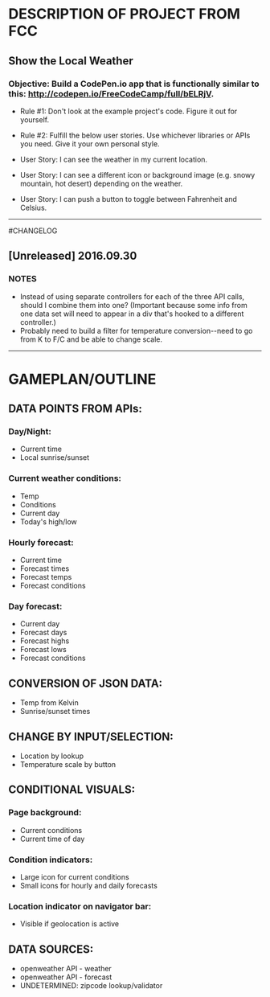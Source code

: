 # DESCRIPTION OF PROJECT FROM FCC

## Show the Local Weather

### Objective: Build a CodePen.io app that is functionally similar to this: http://codepen.io/FreeCodeCamp/full/bELRjV.

- Rule #1: Don't look at the example project's code. Figure it out for yourself.

- Rule #2: Fulfill the below user stories. Use whichever libraries or APIs you need. Give it your own personal style.

- User Story: I can see the weather in my current location.

- User Story: I can see a different icon or background image (e.g. snowy mountain, hot desert) depending on the weather.

- User Story: I can push a button to toggle between Fahrenheit and Celsius.


_____________________________________________________________

#CHANGELOG

## [Unreleased] 2016.09.30
### NOTES
- Instead of using separate controllers for each of the three API calls, should I combine them into one? (Important because some info from one data set will need to appear in a div that's hooked to a different controller.)
- Probably need to build a filter for temperature conversion--need to go from K to F/C and be able to change scale.
_____________________________________________________________

# GAMEPLAN/OUTLINE

## DATA POINTS FROM APIs:
### Day/Night:
- Current time
- Local sunrise/sunset

### Current weather conditions:
- Temp
- Conditions
- Current day
- Today's high/low

### Hourly forecast:
- Current time
- Forecast times
- Forecast temps
- Forecast conditions

### Day forecast:
- Current day
- Forecast days
- Forecast highs
- Forecast lows
- Forecast conditions

## CONVERSION OF JSON DATA:
- Temp from Kelvin
- Sunrise/sunset times

## CHANGE BY INPUT/SELECTION:
- Location by lookup
- Temperature scale by button

## CONDITIONAL VISUALS:
### Page background:
- Current conditions
- Current time of day

### Condition indicators:
- Large icon for current conditions
- Small icons for hourly and daily forecasts

### Location indicator on navigator bar:
- Visible if geolocation is active

## DATA SOURCES:
- openweather API - weather
- openweather API - forecast
- UNDETERMINED: zipcode lookup/validator
